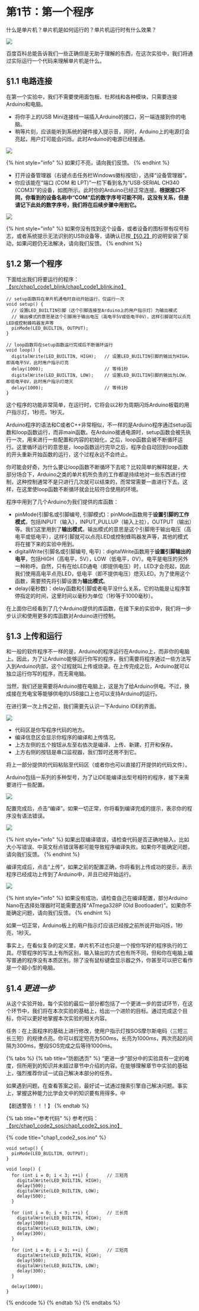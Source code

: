 # 第1节：第一个程序

什么是单片机？单片机是如何运行的？单片机运行时有什么效果？

![](.gitbook/assets/chap1\_img1\_baidubaike.png)

百度百科总能告诉我们一些正确但是无助于理解的东西，在这次实验中，我们将通过实际运行一个代码来理解单片机是什么。

## §1.1 电路连接

在第一个实验中，我们不需要使用面包板、杜邦线和各种模块，只需要连接Arduino和电脑。

* 将你手上的USB Mini连接线一端插入Arduino的接口，另一端连接到你的电脑。
* 稍等片刻，应该能听到系统的硬件接入提示音，同时，Arduino上的电源灯会亮起，用户灯可能会闪烁。此时Arduino的电源已经接通。

![](.gitbook/assets/chap1\_img2\_nanojiegou.png)

{% hint style="info" %}
如果灯不亮，请向我们反馈。
{% endhint %}

* 打开设备管理器（右键点击任务栏Windows徽标按钮），选择“设备管理器”。
* 你应该能在“端口 (COM 和 LPT)”一栏下看到名为“USB-SERIAL CH340 (COM3)”的设备，如图所示。此时你的Arduino已经正常连接。**根据接口不同，你看到的设备名称中“COM”后的数字序号可能不同，这没有关系，但是请记下此处的数字序号，我们将在后续步骤中用到它。**

![](.gitbook/assets/chap1\_img3\_shebeiguanliqi.png)

{% hint style="info" %}
如果你没有找到这个设备，或者设备的图标带有叹号标志，或者系统提示无法识别的USB设备等，请确认已按[【§0.2】](di-0-jie-zhun-bei.md#0.2-huan-jing-pei-zhi)的说明安装了驱动，如果问题仍无法解决，请向我们反馈。
{% endhint %}

## §1.2 第一个程序

下面给出我们将要运行的程序：[【src/chap1\_code1\_blink/chap1\_code1\_blink.ino】](https://www.jianguoyun.com/p/DQpVhxQQmcGwBxjsjpsE)

```arduino
// setup函数将在单片机通电时自动开始运行，仅运行一次
void setup() {
  // 设置LED_BUILTIN引脚（这个引脚连接至Arduino上的用户指示灯）为输出模式
  // 输出模式的意思是这个引脚用于输出电压（高电平5V或低电平0V），这样引脚就可以点亮LED或控制蜂鸣器发声等
  pinMode(LED_BUILTIN, OUTPUT);
}

// loop函数将在setup函数运行完成后不断循环运行
void loop() {
  digitalWrite(LED_BUILTIN, HIGH);   // 设置LED_BUILTIN引脚的输出为HIGH，即高电平5V，此时用户指示灯亮
  delay(1000);                       // 等待1秒
  digitalWrite(LED_BUILTIN, LOW);    // 设置LED_BUILTIN引脚的输出为LOW，即低电平0V，此时用户指示灯熄灭
  delay(1000);                       // 等待1秒
}
```

这个程序的功能非常简单，在运行时，它将会以2秒为周期闪烁Arduino板载的用户指示灯，1秒亮，1秒灭。

Arduino程序的语法和C或者C++非常相似，不一样的是Arduino程序通过setup函数和loop函数运行，而非main函数。在Arduino接通电源时，setup函数会被先执行一次，用来进行一些配置和内容的初始化，之后，loop函数会被不断循环运行。这里循环运行的意思是，loop函数运行完毕之后，程序会自动回到loop函数的开头重新开始函数的运行，这个过程永远不会终止。

你可能会好奇，为什么要让loop函数不断循环下去呢？比较简单的解释就是，大部分场合下，Arduino之类的单片机所负责的工作都是持续地对一些东西进行控制，这种控制通常不是只进行几次就可以结束的，而常常需要一直进行下去。这样，在这里使loop函数不断循环就会比较符合使用的环境。

程序中用到了几个Arduino为我们提供的库函数：

* pinMode(引脚名或引脚编号, 引脚模式)：pinMode函数用于**设置引脚的工作模式**，包括INPUT（输入），INPUT\_PULLUP（输入上拉），OUTPUT（输出）等。我们这里用到了**输出模式**，输出模式的意思是这个引脚用于输出电压（高电平或低电平），这样引脚就可以点亮LED或控制蜂鸣器发声等，其他的模式将在接下来的实验中用到。
* digitalWrite(引脚名或引脚编号, 电平)：digitalWrite函数用于**设置引脚输出的电平**，包括HIGH（高电平，5V），LOW（低电平，0V）。电平是电压的另外一种称呼。自然，只有在给LED通电（即提供电压）时，LED才会亮起，因此我们使用高电平点亮LED，低电平（即不提供电压）熄灭LED。为了使用这个函数，需要预先将引脚设置为**输出模式**。
* delay(毫秒数)：delay函数和引脚或者电平没什么关系，它的功能是让程序暂停指定的时间，这里时间以毫秒为单位（1秒等于1000毫秒）。

在上面你已经看到了几个Arduino提供的库函数，在接下来的实验中，我们将一步步认识和使用更多的库函数对Arduino进行控制。

## §1.3 上传和运行

和一般的软件程序不一样的是，Arduino的程序运行在Arduino上，而非你的电脑上。因此，为了让Arduino能够运行你写的程序，我们需要将程序通过一些方法写入到Arduino内部，这个过程就叫上传或烧录。在上传完成之后，Arduino就可以独立运行你写的程序，而无需电脑。

当然，我们还是需要将Arduino接在电脑上，这是为了给Arduino供电。不过，换成接在充电宝等能够供电的USB接口上也可以支持Arduino的运行。

在进行第一次上传之前，我们需要先认识一下Arduino IDE的界面。

![](.gitbook/assets/chap1\_img4\_idejiemian.png)

* 代码区是你写程序代码的地方。
* 编译信息区会显示你程序的编译和上传情况。
* 上方左侧的五个按钮从左至右依次是编译、上传、新建、打开和保存。
* 上方右侧的按钮是串口监视器，我们暂时还用不到它。

将上一部分提供的代码粘贴至代码区（或者你也可以直接打开提供的代码文件）。

Arduino包括一系列的多种型号，为了让IDE能编译出型号相符的程序，接下来需要进行一些配置。

![](.gitbook/assets/chap1\_img5\_idepeizhi.png)

配置完成后，点击“编译”。如果一切正常，你将看到编译完成的提示，表示你的程序没有语法错误。

![](.gitbook/assets/chap1\_img6\_idebianyi.png)

{% hint style="info" %}
如果出现编译错误，请检查代码是否正确地输入，比如大小写错误、中英文标点错误等都可能导致程序编译失败。如果你不能确定问题，请向我们反馈。
{% endhint %}

编译完成后，点击“上传”，如果之前的配置正确，你将看到上传成功的提示，表示程序已经成功上传到了Arduino中，并且已经开始运行。

![](.gitbook/assets/chap1\_img7\_ideshangchuan.png)

{% hint style="info" %}
如果没有成功，请检查自己在编译配置，部分Arduino Nano在选择处理器时可能需要选择“ATmega328P (Old Bootloader)”。如果你不能确定问题，请向我们反馈。
{% endhint %}

如果一切正常，Arduino板上的用户指示灯应该已经按之前所说开始闪烁，1秒亮，1秒灭。

事实上，在看似复杂的定义里，单片机不过也只是一个按你写好的程序执行的工具。尽管程序的写法上有所区别，输入输出的方式也有所不同，但和你在电脑上编写普通的程序没有本质区别。除了没有鼠标键盘显示器之外，你甚至可以把它看作是一个超小型的电脑。

## §1.4 _更进一步_

从这个实验开始，每个实验的最后一部分都包括了一个更进一步的尝试环节，在这个环节中，我们将在本次实验的基础上，给出一个进阶的目标。通过完成这个目标，你可以更好地掌握本次实验的相关内容。

任务：在上面程序的基础上进行修改，使用户指示灯按SOS摩尔斯电码（三短三长三短）的规律点亮。你可以假定短亮为500ms，长亮为1000ms，两次亮起的间隔为300ms，整段SOS完成之后等待1000ms。

{% tabs %}
{% tab title="防剧透页" %}
“更进一步”部分中的实验具有一定的难度，但所用到的知识并未超过章节中介绍的内容。在能够理解章节中实验的基础上，强烈推荐你试一试自己解决本部分的任务。

如果遇到问题，在查看答案之前，最好试一试通过搜索引擎自己解决问题。事实上，掌握这种能力比学会文中的知识要有用得多。中

【剧透警告！！！】
{% endtab %}

{% tab title="参考代码" %}
参考代码：[【src/chap1\_code2\_sos/chap1\_code2\_sos.ino】](https://www.jianguoyun.com/p/DQpVhxQQmcGwBxjsjpsE)

{% code title="chap1_code2_sos.ino" %}
```arduino
void setup() {
  pinMode(LED_BUILTIN, OUTPUT);
}

void loop() {
  for (int i = 0; i < 3; ++i) {       // 三短亮
    digitalWrite(LED_BUILTIN, HIGH); 
    delay(500); 
    digitalWrite(LED_BUILTIN, LOW);
    delay(500);
  }
  
  for (int i = 0; i < 3; ++i) {       // 三长亮
    digitalWrite(LED_BUILTIN, HIGH); 
    delay(1000); 
    digitalWrite(LED_BUILTIN, LOW);
    delay(300);
  }
  
  for (int i = 0; i < 3; ++i) {       // 三短亮
    digitalWrite(LED_BUILTIN, HIGH); 
    delay(500); 
    digitalWrite(LED_BUILTIN, LOW);
    delay(300);
  }

  delay(1000);
}
```
{% endcode %}
{% endtab %}
{% endtabs %}
